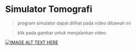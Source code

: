 # Simulator Tomografi

> program simulator dapat dilihat pada video dibawah ini

> klik pada gambar untuk menjalankan video

[![IMAGE ALT TEXT HERE](https://img.youtube.com/vi/GYP_5c7qhUQ/0.jpg)](https://www.youtube.com/watch?v=GYP_5c7qhUQ)
 
